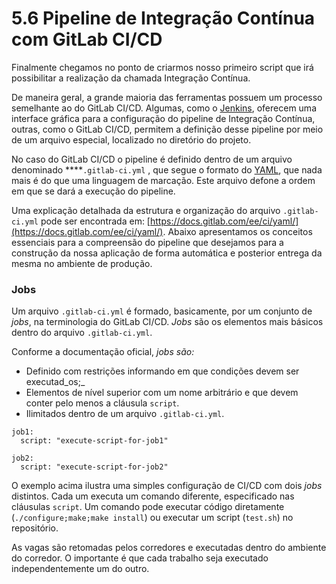 # 5.6 Pipeline de Integração Contínua com GitLab CI/CD

Finalmente chegamos no ponto de criarmos nosso primeiro script que irá possibilitar a realização da chamada Integração Contínua.

De maneira geral, a grande maioria das ferramentas possuem um processo semelhante ao do GitLab CI/CD. Algumas, como o [Jenkins](https://www.jenkins.io/), oferecem uma interface gráfica para a configuração do pipeline de Integração Contínua, outras, como o GitLab CI/CD, permitem a definição desse pipeline por meio de um arquivo especial, localizado no diretório do projeto. 

No caso do GitLab CI/CD o pipeline é definido dentro de um arquivo denominado ****`.gitlab-ci.yml`  , que segue o formato do [YAML](https://yaml.org/), que nada mais é do que uma linguagem de marcação. Este arquivo defone a ordem em que se dará a execução do pipeline. 

Uma explicação detalhada da estrutura e organização do arquivo `.gitlab-ci.yml` pode ser encontrada em: [https://docs.gitlab.com/ee/ci/yaml/](https://docs.gitlab.com/ee/ci/yaml/). Abaixo apresentamos os conceitos essenciais para a compreensão do pipeline que desejamos para a construção da nossa aplicação de forma automática e posterior entrega da mesma no ambiente de produção.

### Jobs

Um arquivo  `.gitlab-ci.yml` é formado, basicamente, por um conjunto de _jobs_, na terminologia do GitLab CI/CD. _Jobs_ são os elementos mais básicos dentro do arquivo `.gitlab-ci.yml`.

Conforme a documentação oficial, _jobs são:_

* Definido com restrições informando em que condições devem ser executad_os;_
* Elementos de nível superior com um nome arbitrário e que devem conter pelo menos a cláusula `script`. 
* Ilimitados dentro de um arquivo `.gitlab-ci.yml`.

```text
job1:
  script: "execute-script-for-job1"

job2:
  script: "execute-script-for-job2"
```

O exemplo acima ilustra uma simples configuração de CI/CD com dois _jobs_ distintos. Cada um executa um comando diferente, especificado nas cláusulas `script`. Um comando pode executar código diretamente \(`./configure;make;make install`\) ou executar um script \(`test.sh`\) no repositório.

As vagas são retomadas pelos corredores e executadas dentro do ambiente do corredor. O importante é que cada trabalho seja executado independentemente um do outro.



